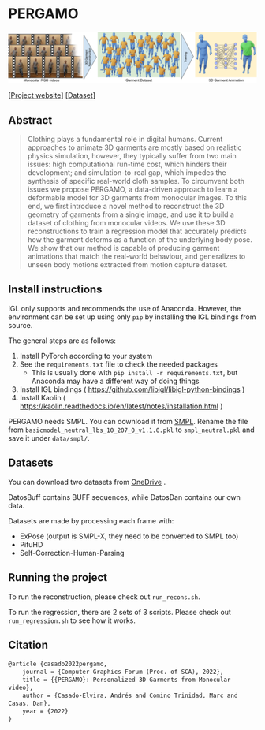 # PERGAMO

![Teaser](readme_assets/teaser.png "Teaser image")

[[Project website](https://mslab.es/projects/PERGAMO)] [[Dataset](https://urjc-my.sharepoint.com/:f:/g/personal/andres_casado_urjc_es/EuNAwoSGWD5HtT6AsgL8vJcByupY0Tsx4n95vVlh0CDKsw)]

## Abstract

> Clothing plays a fundamental role in digital humans. Current approaches to animate 3D garments are mostly based on
> realistic physics simulation, however, they typically suffer from two main issues: high computational run-time cost,
> which hinders their development; and simulation-to-real gap, which impedes the synthesis of specific real-world cloth
> samples. To circumvent both issues we propose PERGAMO, a data-driven approach to learn a deformable model for 3D
> garments from monocular images. To this end, we first introduce a novel method to reconstruct the 3D geometry of
> garments from a single image, and use it to build a dataset of clothing from monocular videos. We use these 3D
> reconstructions to train a regression model that accurately predicts how the garment deforms as a function of the
> underlying body pose. We show that our method is capable of producing garment animations that match the real-world
> behaviour, and generalizes to unseen body motions extracted from motion capture dataset.

## Install instructions

IGL only supports and recommends the use of Anaconda. However, the environment can be set up using only `pip`
by installing the IGL bindings from source.

The general steps are as follows:

1. Install PyTorch according to your system
2. See the `requirements.txt` file to check the needed packages
    - This is usually done with `pip install -r requirements.txt`, but Anaconda may have a different way of doing things
3. Install IGL bindings ( https://github.com/libigl/libigl-python-bindings )
4. Install Kaolin ( https://kaolin.readthedocs.io/en/latest/notes/installation.html )

PERGAMO needs SMPL. You can download it from [SMPL](https://smpl.is.tue.mpg.de/). Rename the file from
`basicmodel_neutral_lbs_10_207_0_v1.1.0.pkl` to `smpl_neutral.pkl` and save it under `data/smpl/`.

## Datasets

You can download two datasets
from [OneDrive](https://urjc-my.sharepoint.com/:f:/r/personal/andres_casado_urjc_es/Documents/PERGAMO_public?csf=1&web=1&e=ObIEZ3)
.

DatosBuff contains BUFF sequences, while DatosDan contains our own data.

Datasets are made by processing each frame with:

- ExPose (output is SMPL-X, they need to be converted to SMPL too)
- PifuHD
- Self-Correction-Human-Parsing

## Running the project

To run the reconstruction, please check out `run_recons.sh`.

To run the regression, there are 2 sets of 3 scripts. Please check out `run_regression.sh` to see how it works.

## Citation

```
@article {casado2022pergamo,
    journal = {Computer Graphics Forum (Proc. of SCA), 2022},
    title = {{PERGAMO}: Personalized 3D Garments from Monocular video},
    author = {Casado-Elvira, Andrés and Comino Trinidad, Marc and Casas, Dan},
    year = {2022}
}
```
